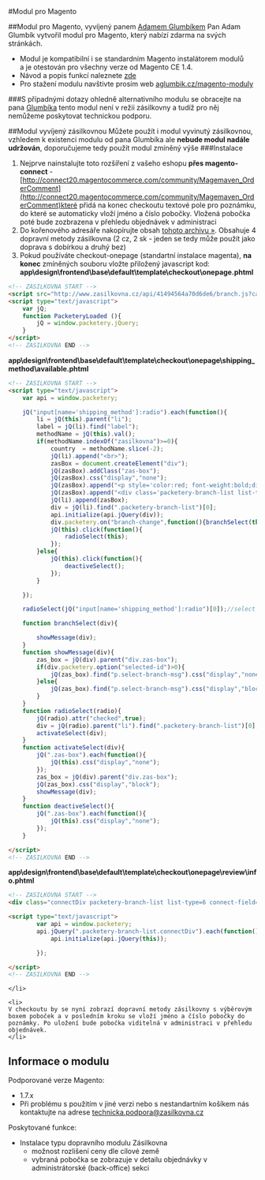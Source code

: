 #Modul pro Magento

##Modul pro Magento, vyvíjený panem [Adamem Glumbíkem]("http://aglumbik.cz")
Pan Adam Glumbík vytvořil modul pro Magento, který nabízí zdarma na svých stránkách.
* Modul je kompatibilní i se standardním Magento instalátorem modulů<br> a je otestován pro všechny verze od Magento CE 1.4.
* Návod a popis funkcí naleznete [zde](http://www.zasilkovna.cz/soubory/aglumbik_zasilkovna.pdf")
* Pro stažení modulu navštivte prosím web [aglumbik.cz/magento-moduly]("http://aglumbik.cz/magento-moduly")

###S případnými dotazy ohledně alternativního modulu se obracejte na pana [Glumbíka](mailto:glumbik@aglumbik.cz) tento modul není v režii zásilkovny a tudíž pro něj nemůžeme poskytovat technickou podporu.

##Modul vyvíjený zásilkovnou
Můžete použít i modul vyvinutý zásilkovnou, vzhledem k existenci modulu od pana Glumbíka ale **nebude modul nadále udržován**, doporučujeme tedy použít modul zmíněný výše
###Instalace
1. Nejprve nainstalujte toto rozšíření z vašeho eshopu **přes magento-connect** - [http://connect20.magentocommerce.com/community/Magemaven_OrderComment](http://connect20.magentocommerce.com/community/Magemaven_OrderComment)které přidá na konec checkoutu textové pole pro poznámku, do které se automaticky vloží jméno a číslo pobočky. Vložená pobočka poté bude zozbrazena v přehledu objednávek v administraci
2. Do kořenového adresáře nakopírujte obsah [tohoto archivu »](http://www.zasilkovna.cz/soubory/magento-module.zip). Obsahuje 4 dopravní metody zásilkovna (2 cz, 2 sk - jeden se tedy může použít jako doprava s dobírkou a druhý bez)
3. Pokud používáte checkout-onepage (standartní instalace magenta), <strong>na konec</strong> zmíněných souboru vložte přiložený javascript kod: <br>
**app\design\frontend\base\default\template\checkout\onepage.phtml**
		
```html
<!-- ZASILKOVNA START -->
<script src="http://www.zasilkovna.cz/api/41494564a70d6de6/branch.js?callback=PacketeryLoaded"></script>
<script type="text/javascript">
	var jQ;
	function PacketeryLoaded (){
		jQ = window.packetery.jQuery;
	}
</script>
<!-- ZASILKOVNA END -->
```	
**app\design\frontend\base\default\template\checkout\onepage\shipping_method\available.phtml**

```html
<!-- ZASILKOVNA START -->
<script type="text/javascript">
	var api = window.packetery;

	jQ("input[name='shipping_method']:radio").each(function(){
		li = jQ(this).parent("li");
		label = jQ(li).find("label");
		methodName = jQ(this).val();
		if(methodName.indexOf("zasilkovna")>=0){
			country  = methodName.slice(-2);
			jQ(li).append("<br>");
			zasBox = document.createElement("div");
			jQ(zasBox).addClass("zas-box");
			jQ(zasBox).css("display","none");
			jQ(zasBox).append("<p style='color:red; font-weight:bold;display:none;' class='select-branch-msg'>Vyberte pobo&amp;ccaron;ku</p>");
			jQ(zasBox).append("<div class='packetery-branch-list list-type=1 country=" + country + "'>Na&amp;ccaron;&iacute;t&amp;aacute;m seznam pobo&amp;ccaron;ek</div>");
			jQ(li).append(zasBox);
			div = jQ(li).find(".packetery-branch-list")[0];
			api.initialize(api.jQuery(div));
			div.packetery.on("branch-change",function(){branchSelect(this)});
			jQ(this).click(function(){
				radioSelect(this);
			});
		}else{
			jQ(this).click(function(){
				deactiveSelect();
			});
		}

	});

	radioSelect(jQ("input[name='shipping_method']:radio")[0]);//select first

	function branchSelect(div){

		showMessage(div);
	}
	function showMessage(div){
		zas_box = jQ(div).parent("div.zas-box");
		if(div.packetery.option("selected-id")>0){
			jQ(zas_box).find("p.select-branch-msg").css("display","none");
		}else{
			jQ(zas_box).find("p.select-branch-msg").css("display","block");
		}
	}
	function radioSelect(radio){
		jQ(radio).attr("checked",true);
		div = jQ(radio).parent("li").find(".packetery-branch-list")[0];
		activateSelect(div);
	}
	function activateSelect(div){
		jQ(".zas-box").each(function(){
			jQ(this).css("display","none");
		});
		zas_box = jQ(div).parent("div.zas-box");
		jQ(zas_box).css("display","block");
		showMessage(div);
	}
	function deactiveSelect(){
		jQ(".zas-box").each(function(){
			jQ(this).css("display","none");
		});
	}

</script>
<!-- ZASILKOVNA END -->
```	

**app\design\frontend\base\default\template\checkout\onepage\review\info.phtml**<br>
```html
<!-- ZASILKOVNA START -->
<div class="connectDiv packetery-branch-list list-type=6 connect-field=#ordercomment-comment" style="border: 1px dotted black;"></div>

<script type="text/javascript">
        var api = window.packetery;
        api.jQuery(".packetery-branch-list.connectDiv").each(function(){
            api.initialize(api.jQuery(this));

        });

</script>
<!-- ZASILKOVNA END -->
```

	</li>

	<li>
	V checkoutu by se nyní zobrazí dopravní metody zásilkovny s výběrovým boxem poboček a v posledním kroku se vloží jméno a číslo pobočky do poznámky. Po uložení bude pobočka viditelná v administraci v přehledu objednávek.
	</li>

</ol>
<h2>Informace o modulu</h2>
<p>Podporované verze Magento:</p>
<ul>
	<li>1.7.x</li>
	<li>Při problému s použitím v jiné verzi nebo s nestandartním košíkem nás kontaktujte na adrese <a href="mailto:technicka.podpora@zasilkovna.cz">technicka.podpora@zasilkovna.cz</a></li>
</ul>
<p>Poskytované funkce:</p>
<ul>
	<li>Instalace typu dopravního modulu Zásilkovna
		<ul>
			<li>možnost rozlišení ceny dle cílové země</li>
			<li>vybraná pobočka se zobrazuje v detailu objednávky v administrátorské (back-office) sekci</li>
		</ul>
	
